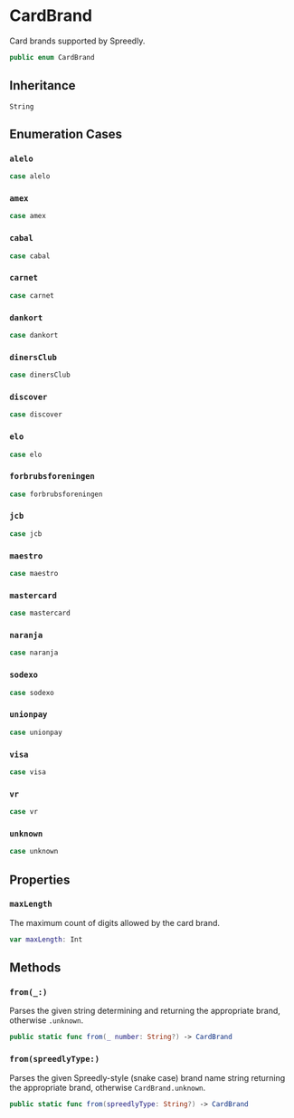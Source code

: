 # CardBrand

Card brands supported by Spreedly.

``` swift
public enum CardBrand
```

## Inheritance

`String`

## Enumeration Cases

### `alelo`

``` swift
case alelo
```

### `amex`

``` swift
case amex
```

### `cabal`

``` swift
case cabal
```

### `carnet`

``` swift
case carnet
```

### `dankort`

``` swift
case dankort
```

### `dinersClub`

``` swift
case dinersClub
```

### `discover`

``` swift
case discover
```

### `elo`

``` swift
case elo
```

### `forbrubsforeningen`

``` swift
case forbrubsforeningen
```

### `jcb`

``` swift
case jcb
```

### `maestro`

``` swift
case maestro
```

### `mastercard`

``` swift
case mastercard
```

### `naranja`

``` swift
case naranja
```

### `sodexo`

``` swift
case sodexo
```

### `unionpay`

``` swift
case unionpay
```

### `visa`

``` swift
case visa
```

### `vr`

``` swift
case vr
```

### `unknown`

``` swift
case unknown
```

## Properties

### `maxLength`

The maximum count of digits allowed by the card brand.

``` swift
var maxLength: Int
```

## Methods

### `from(_:)`

Parses the given string determining and returning the appropriate brand, otherwise `.unknown`.

``` swift
public static func from(_ number: String?) -> CardBrand
```

### `from(spreedlyType:)`

Parses the given Spreedly-style (snake case) brand name string returning the appropriate brand, otherwise
`CardBrand.unknown`.

``` swift
public static func from(spreedlyType: String?) -> CardBrand
```
